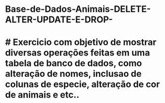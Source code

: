 # Base-de-Dados-Animais-DELETE-ALTER-UPDATE-E-DROP-
# # Exercicio com objetivo de mostrar diversas operações feitas em uma tabela de banco de dados, como alteração de nomes, inclusao de colunas de especie, alteração de cor de animais e etc..

